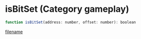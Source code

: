 # isBitSet (Category gameplay)

```js
function isBitSet(address: number, offset: number): boolean
```

[filename](isBitSet_m.md ':include')